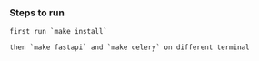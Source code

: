 ### Steps to run

    first run `make install`

    then `make fastapi` and `make celery` on different terminal
